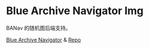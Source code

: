 # Blue Archive Navigator Img

BANav 的随机图后端支持。

[Blue Archive Navigator](https://ba.hellolin.top/) & [Repo](https://github.com/VLTHellolin/BANav)
